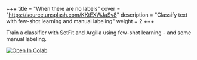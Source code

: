 +++
title = "When there are no labels"
cover = "https://source.unsplash.com/KKtEXWJaSv8"
description = "Classify text with few-shot learning and manual labeling"
weight = 2
+++

Train a classifier with SetFit and Argilla using few-shot learning - and some manual labeling.

[![Open In Colab](https://colab.research.google.com/assets/colab-badge.svg)](https://colab.research.google.com/github/rjuro/unistra-nlp2024/blob/main/notebooks/UNISTRA-02-FewShot-classifier-argilla-setfit.ipynb)

